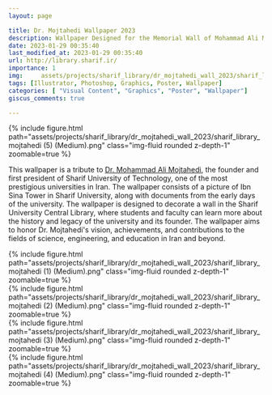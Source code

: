 ```yaml
---
layout: page

title: Dr. Mojtahedi Wallpaper 2023
description: Wallpaper Designed for the Memorial Wall of Mohammad Ali Mojtahedi, The Founder of the University, in Sharif University Library
date: 2023-01-29 00:35:40
last_modified_at: 2023-01-29 00:35:40 
url: http://library.sharif.ir/
importance: 1
img:     assets/projects/sharif_library/dr_mojtahedi_wall_2023/sharif_library_mojtahedi (5) (Medium).png
tags: [Illustrator, Photoshop, Graphics, Poster, Wallpaper]
categories: [ "Visual Content", "Graphics", "Poster", "Wallpaper"]
giscus_comments: true

---
```


<div class="row mt-3">
    <div class="col-sm mt-3 mt-md-0">
        {% include figure.html path="assets/projects/sharif_library/dr_mojtahedi_wall_2023/sharif_library_mojtahedi (5) (Medium).png" class="img-fluid rounded z-depth-1" zoomable=true %}
    </div>
</div>

This wallpaper is a tribute to [Dr. Mohammad Ali Mojtahedi](https://en.wikipedia.org/wiki/Mohammad_Ali_Mojtahedi), the founder and first president of Sharif University of Technology, one of the most prestigious universities in Iran. The wallpaper consists of a picture of Ibn Sina Tower in Sharif University, along with documents from the early days of the university. The wallpaper is designed to decorate a wall in the Sharif University Central Library, where students and faculty can learn more about the history and legacy of the university and its founder. The wallpaper aims to honor Dr. Mojtahedi's vision, achievements, and contributions to the fields of science, engineering, and education in Iran and beyond.

<div class="row mt-3">
    <div class="col-sm mt-3 mt-md-0">
        {% include figure.html path="assets/projects/sharif_library/dr_mojtahedi_wall_2023/sharif_library_mojtahedi (1) (Medium).png" class="img-fluid rounded z-depth-1" zoomable=true %}
    </div>
    <div class="col-sm mt-3 mt-md-0">
        {% include figure.html path="assets/projects/sharif_library/dr_mojtahedi_wall_2023/sharif_library_mojtahedi (2) (Medium).png" class="img-fluid rounded z-depth-1" zoomable=true %}
    </div> 
</div>

<div class="row mt-3">
    <div class="col-sm mt-3 mt-md-0">
        {% include figure.html path="assets/projects/sharif_library/dr_mojtahedi_wall_2023/sharif_library_mojtahedi (3) (Medium).png" class="img-fluid rounded z-depth-1" zoomable=true %}
    </div>
    <div class="col-sm mt-3 mt-md-0">
        {% include figure.html path="assets/projects/sharif_library/dr_mojtahedi_wall_2023/sharif_library_mojtahedi (4) (Medium).png" class="img-fluid rounded z-depth-1" zoomable=true %}
    </div>
</div>


